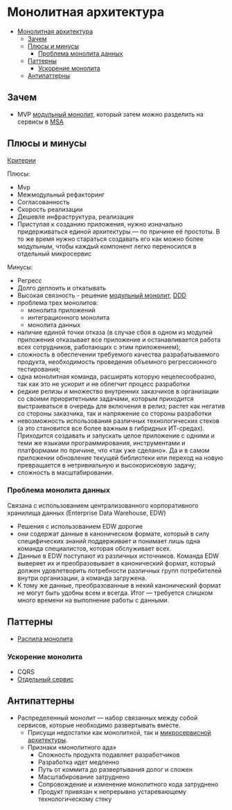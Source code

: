 # Монолитная архитектура

- [Монолитная архитектура](#монолитная-архитектура)
  - [Зачем](#зачем)
  - [Плюсы и минусы](#плюсы-и-минусы)
    - [Проблема монолита данных](#проблема-монолита-данных)
  - [Паттерны](#паттерны)
    - [Ускорение монолита](#ускорение-монолита)
  - [Антипаттерны](#антипаттерны)

## Зачем

- MVP [модульный монолит](monolit.modul.md), который затем можно разделить на сервисы в [MSA](msa.md)

## Плюсы и минусы

[Критерии](../arch.criteria.md)

Плюсы:

- Mvp
- Межмодульный рефакторинг
- Согласованность
- Скорость реализации
- Дешевле инфраструктура, реализация
- Приступая к созданию приложения, нужно изначально придерживаться единой архитектуры — по причине её простоты. В то же время нужно стараться создавать его как можно более модульным, чтобы каждый компонент легко переносился в отдельный микросервис

Минусы:

- Регресс
- Долго деплоить и откатывать
- Высокая связность - решение [модульный монолит](monolit.modul.md), [DDD](../pattern/system.design/ddd.md)
- проблема трех монолитов:
  - монолита приложений
  - интеграционного монолита
  - монолита данных
- наличие единой точки отказа (в случае сбоя в одном из модулей приложения отказывает все приложение и останавливается работа всех сотрудников, работающих с этим приложением);
- сложность в обеспечении требуемого качества разрабатываемого продукта, необходимость проведения объемного регрессионного тестирования;
- одна монолитная команда, расширять которую нецелесообразно, так как это не ускорит и не облегчит процесс разработки
- редкие релизы и множество внутренних заказчиков в организации со своими приоритетными задачами, которым приходится выстраиваться в очередь для включения в релиз; растет как негатив со стороны заказчика, так и напряжение со стороны разработки
- невозможность использования различных технологических стеков (а это становится все более важным в гибридных ИТ-средах). Приходится создавать и запускать целое приложение с одними и теми же языками программирования, инструментами и платформами по причине, что «так уже сделано». Да и в самом приложении обновление текущей библиотеки или переход на новую превращается в нетривиальную и высокорисковую задачу;
- сложность в масштабировании.

### Проблема монолита данных

Связана с использованием централизованного корпоративного хранилища данных (Enterprise Data Warehouse, EDW)

- Решения с использованием EDW дорогие
- они содержат данные в каноническом формате, который в силу специфических знаний поддерживает и понимает лишь одна команда специалистов, которая обслуживает всех.
- Данные в EDW поступают из различных источников. Команда EDW выверяет их и преобразовывает в канонический формат, который должен удовлетворить потребности различных групп потребителей внутри организации, а команда загружена.
- К тому же данные, преобразованные в некий канонический формат не могут быть удобны всем и всегда. Итог — требуется слишком много времени на выполнение работы с данными.

## Паттерны

- [Распила монолита](../pattern/monolit2msa.md)

### Ускорение монолита

- CQRS
- [Отдельный сервис](../pattern/monolit2msa.md)

## Антипаттерны

- Распределенный монолит — набор связанных между собой сервисов, которые необходимо развертывать вместе.
  - Присущи недостатки как монолитной, так и [микросервисной архитектуры](msa.md).
  - Признаки «монолитного ада»
    - Сложность продукта подавляет разработчиков
    - Разработка идет медленно
    - Путь от коммита до развертывания долог и сложен
    - Масштабирование затруднено
    - Сопровождение и изменение монолитного кода затруднено
    - Продукт привязан к непрерывно устаревающему технологическому стеку
